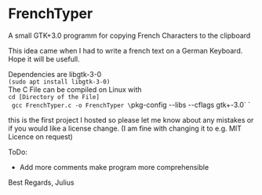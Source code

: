 # FrenchTyper
A small GTK+3.0 programm for copying French Characters to the clipboard


This idea came when I had to write a french text on a German Keyboard.
Hope it will be usefull.

Dependencies are libgtk-3-0  
`(sudo apt install libgtk-3-0)`  
The C File can be compiled on Linux with  
` cd [Directory of the File] `  
` gcc FrenchTyper.c -o FrenchTyper \`pkg-config --libs --cflags gtk+-3.0\` `  

this is the first project I hosted so please let me know about any
mistakes or if you would like a license change. (I am fine with changing it
to e.g. MIT Licence on request)

ToDo:
  - Add more comments make program more comprehensible

Best Regards, Julius
